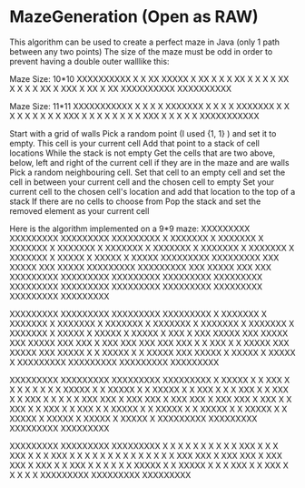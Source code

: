 # MazeGeneration (Open as RAW)

This algorithm can be used to create a perfect maze in Java (only 1 path between any two points)
The size of the maze must be odd in order to prevent having a double outer walllike this:

Maze Size: 10*10
XXXXXXXXXX
X     X XX
XXXXX X XX
X   X X XX
X X X X XX
X X X X XX
X XXX X XX
X       XX
XXXXXXXXXX
XXXXXXXXXX

Maze Size: 11*11
XXXXXXXXXXX
X X       X
X XXXXXXX X
X       X X
XXXXXXX X X
X   X   X X
X X X XXX X
X X X   X X
X X XXX X X
X X       X
XXXXXXXXXXX

Start with a grid of walls
Pick a random point (I used {1, 1} ) and set it to empty. This cell is your current cell
Add that point to a stack of cell locations
While the stack is not empty
  Get the cells that are two above, below, left and right of the current cell if they are in the maze and are walls
    Pick a random neighbouring cell. 
    Set that cell to an empty cell and set the cell in between your current cell and the chosen cell to empty
    Set your current cell to the chosen cell's location and add that location to the top of a stack
  If there are no cells to choose from
    Pop the stack and set the removed element as your current cell

Here is the algorithm implemented on a 9*9 maze: 
XXXXXXXXX   XXXXXXXXX   XXXXXXXXX   XXXXXXXXX
X XXXXXXX   X XXXXXXX   X XXXXXXX   X XXXXXXX
X XXXXXXX   X XXXXXXX   X XXXXXXX   X XXXXXXX
X XXXXXXX   X   XXXXX   X   XXXXX   X   XXXXX
XXXXXXXXX   XXXXXXXXX   XXX XXXXX   XXX XXXXX
XXXXXXXXX   XXXXXXXXX   XXX XXXXX   XXX   XXX
XXXXXXXXX   XXXXXXXXX   XXXXXXXXX   XXXXXXXXX
XXXXXXXXX   XXXXXXXXX   XXXXXXXXX   XXXXXXXXX
XXXXXXXXX   XXXXXXXXX   XXXXXXXXX   XXXXXXXXX

XXXXXXXXX   XXXXXXXXX   XXXXXXXXX   XXXXXXXXX
X XXXXXXX   X XXXXXXX   X XXXXXXX   X XXXXXXX
X XXXXXXX   X XXXXXXX   X XXXXXXX   X XXXXXXX
X   XXXXX   X   XXXXX   X   XXXXX   X   XXX X
XXX XXXXX   XXX XXXXX   XXX XXXXX   XXX XXX X
XXX   XXX   XXX   XXX   XXX   X X   XXX   X X
XXXXX XXX   XXXXX XXX   XXXXX X X   XXXXX X X
XXXXX XXX   XXXXX   X   XXXXX   X   XXXXX   X
XXXXXXXXX   XXXXXXXXX   XXXXXXXXX   XXXXXXXXX

XXXXXXXXX   XXXXXXXXX   XXXXXXXXX   XXXXXXXXX
X XXXXX X   X XXX   X   X X     X   X X     X
X XXXXX X   X XXXXX X   X XXXXX X   X XXX X X
X   XXX X   X   XXX X   X   XXX X   X   X X X
XXX XXX X   XXX XXX X   XXX XXX X   XXX XXX X
XXX   X X   XXX   X X   XXX   X X   XXX   X X
XXXXX X X   XXXXX X X   XXXXX X X   XXXXX X X
XXXXX   X   XXXXX   X   XXXXX   X   XXXXX   X
XXXXXXXXX   XXXXXXXXX   XXXXXXXXX   XXXXXXXXX

XXXXXXXXX   XXXXXXXXX   XXXXXXXXX
X X     X   X X     X   X X     X
X XXX X X   X XXX X X   X XXX X X
X   X X X   X   X X X   X   X X X
XXX XXX X   XXX XXX X   XXX XXX X
XXX   X X   XXX   X X   X X   X X
XXXXX X X   XXXXX X X   X XXX X X
XXX     X   X       X   X       X
XXXXXXXXX   XXXXXXXXX   XXXXXXXXX

